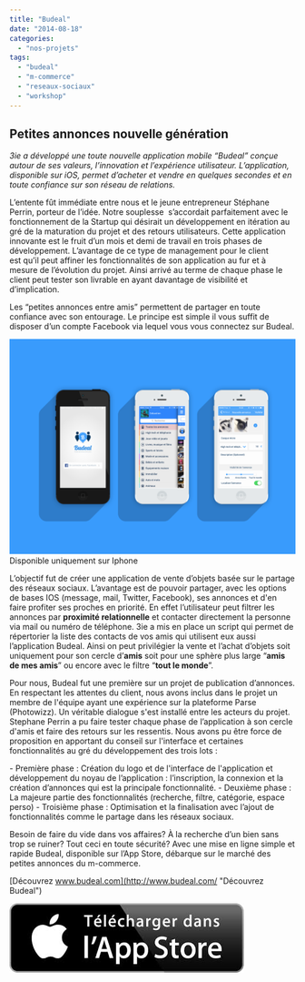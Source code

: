 ```yaml
---
title: "Budeal"
date: "2014-08-18"
categories: 
  - "nos-projets"
tags: 
  - "budeal"
  - "m-commerce"
  - "reseaux-sociaux"
  - "workshop"
---
```


## Petites annonces nouvelle génération

_3ie a développé une toute nouvelle application mobile “Budeal” conçue autour de ses valeurs, l’innovation et l’expérience utilisateur. L’application, disponible sur iOS, permet d’acheter et vendre en quelques secondes et en toute confiance sur son réseau de relations._

L’entente fût immédiate entre nous et le jeune entrepreneur Stéphane Perrin, porteur de l’idée. Notre souplesse  s’accordait parfaitement avec le fonctionnement de la Startup qui désirait un développement en itération au gré de la maturation du projet et des retours utilisateurs. Cette application innovante est le fruit d’un mois et demi de travail en trois phases de développement. L’avantage de ce type de management pour le client est qu’il peut affiner les fonctionnalités de son application au fur et à mesure de l’évolution du projet. Ainsi arrivé au terme de chaque phase le client peut tester son livrable en ayant davantage de visibilité et d’implication.

Les “petites annonces entre amis” permettent de partager en toute confiance avec son entourage. Le principe est simple il vous suffit de disposer d’un compte Facebook via lequel vous vous connectez sur Budeal.

[![Mockup_Budeal-b](/assets/images/Mockup_Budeal-b.png)](/assets/images/Mockup_Budeal-b.png) Disponible uniquement sur Iphone

L’objectif fut de créer une application de vente d’objets basée sur le partage des réseaux sociaux. L’avantage est de pouvoir partager, avec les options de bases IOS (message, mail, Twitter, Facebook), ses annonces et d'en faire profiter ses proches en priorité. En effet l’utilisateur peut filtrer les annonces par **proximité relationnelle** et contacter directement la personne via mail ou numéro de téléphone. 3ie a mis en place un script qui permet de répertorier la liste des contacts de vos amis qui utilisent eux aussi l’application Budeal. Ainsi on peut privilégier la vente et l’achat d’objets soit uniquement pour son cercle d’**amis** soit pour une sphère plus large “**amis de mes amis**” ou encore avec le filtre “**tout le monde**”.

Pour nous, Budeal fut une première sur un projet de publication d’annonces. En respectant les attentes du client, nous avons inclus dans le projet un membre de l'équipe ayant une expérience sur la plateforme Parse (Photowizz). Un véritable dialogue s'est installé entre les acteurs du projet. Stephane Perrin a pu faire tester chaque phase de l’application à son cercle d'amis et faire des retours sur les ressentis. Nous avons pu être force de proposition en apportant du conseil sur l'interface et certaines fonctionnalités au gré du développement des trois lots :

\- Première phase : Création du logo et de l'interface de l'application et développement du noyau de l’application : l’inscription, la connexion et la création d’annonces qui est la principale fonctionnalité. - Deuxième phase : La majeure partie des fonctionnalités (recherche, filtre, catégorie, espace perso) - Troisième phase : Optimisation et la finalisation avec l’ajout de fonctionnalités comme le partage dans les réseaux sociaux.

Besoin de faire du vide dans vos affaires? À la recherche d’un bien sans trop se ruiner? Tout ceci en toute sécurité? Avec une mise en ligne simple et rapide Budeal, disponible sur l’App Store, débarque sur le marché des petites annonces du m-commerce.

[Découvrez www.budeal.com](http://www.budeal.com/ "Découvrez Budeal")

[![Télécharger dans l'App Store](/assets/images/Télécharger-ds-lapp-store.jpg)](https://itunes.apple.com/fr/app/budeal-petites-annonces-entre/id869287360?mt=8&ign-mpt=uo%3D4 "Télécharger dans l'App Store")
